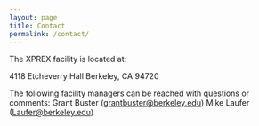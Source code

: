 ```yaml
---
layout: page
title: Contact
permalink: /contact/
---
```


The XPREX facility is located at:

4118 Etcheverry Hall
Berkeley, CA 94720

The following facility managers can be reached with questions or comments:
Grant Buster (grantbuster@berkeley.edu)
Mike Laufer (Laufer@berkeley.edu)